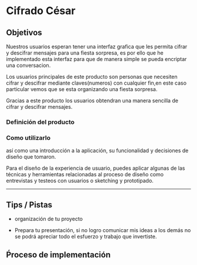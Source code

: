 # Cifrado César

## Objetivos

Nuestros usuarios esperan tener una interfaz grafica que les permita cifrar y descifrar mensajes para una fiesta sorpresa, es por ello que he implementado esta interfaz para que de manera simple se pueda encriptar una conversacion.

Los usuarios principales de este producto son personas que necesiten cifrar y descifrar mediante claves(numeros) con cualquier fin,en este caso particular vemos que se esta organizando una fiesta sorpresa.

Gracias a este producto los usuarios obtendran una manera sencilla de cifrar y descifrar mensajes.

### Definición del producto



### Como utilizarlo

  así como una introducción a la aplicación, su funcionalidad y decisiones de
  diseño que tomaron.



Para el diseño de la experiencia de usuario, puedes aplicar algunas
de las técnicas y herramientas relacionadas al proceso de diseño como
entrevistas y testeos con usuarios o sketching y prototipado.

***

## Tips / Pistas


* organización de tu proyecto

* Prepara tu presentación, si no logro comunicar mis ideas a los demás no se
  podrá apreciar todo el esfuerzo y trabajo que invertiste.

## Ṕroceso de implementación

